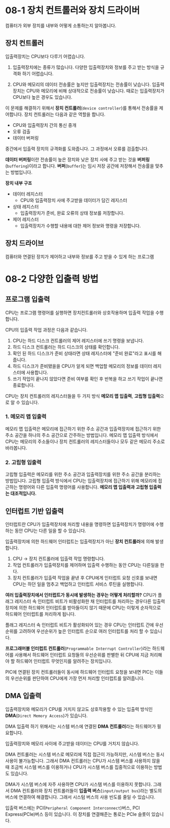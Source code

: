 # 08-1 장치 컨트롤러와 장치 드라이버
컴퓨터가 외부 장치를 내부와 어떻게 소통하는지 알아봅니다.

## 장치 컨트롤러
입출력장치는 CPU보다 다루기 어렵습니다.

1. 입출력장치에는 종류가 많습니다.
다양한 입출력장치와 정보를 주고 받는 방식을 규격화 하기 어렵습니다.

2. CPU와 메모리의 데이터 전송률은 높지만 입출력장치는 전송률이 낮습니다.
입출력장치는 CPU와 메모리에 비해 상대적으로 전송률이 낮습니다. 때로는 입출력장치가 CPU보다 높은 경우도 있습니다.

이 문제를 해결하기 위해서 **장치 컨트롤러**(`device controller`)를 통해서 전송률을 제어합니다.
장치 컨트롤러는 다음과 같은 역할을 합니다.
- CPU와 입출력장치 간의 통신 중개
- 오류 검출
- 데이터 버퍼링

중간에서 입출력 장치의 규격화를 도와줍니다. 그 과정에서 오류를 검출합니다.

**데이터 버퍼링**이란 전송률이 높은 장치와 낮은 장치 사에 주고 받는 것을 **버퍼링**(`buffering`)이라고 합니다. 
**버퍼**(`buffer`)는 임시 저장 공간에 저장해서 전송률을 맞추는 방법입니다.

**장치 내부 구조**
- 데이터 레지스터
    - CPU와 입출력장치 사에 주고받을 데이터가 담긴 레지스터
- 상태 레지스터
    - 입출력장치가 준비, 완료 오류의 상태 정보를 저장합니다.
- 제어 레지스터
    - 입출력장치가 수행할 내용에 대한 제어 정보와 명령을 저장합니다.

## 장치 드라이브
컴퓨터와 연결된 장치가 제어하고 내부와 정보를 주고 받을 수 있게 하는 프로그램

# 08-2 다양한 입출력 방법

## 프로그램 입출력
CPU는 프로그램 명령어를 실행하면 장치컨트롤러와 상호작용하며 입출력 작업을 수행합니다.

CPU의 입출력 작업 과정은 다음과 같습니다.
1. CPU는 하드 디스크 컨트롤러의 제어 레지스터에 쓰기 명령을 보냅니다.
2. 하드 디스크 컨트롤러는 하드 디스크의 상태를 확인합니다.
3. 확인 된 하드 디스크가 준비 상태라면 상태 레지스터에 "준비 완료"라고 표시를 해줍니다.
4. 하드 디스크가 준비됐을을 CPU가 알게 되면 백업할 메모리의 정보를 데이터 레지스터에 사용합니다.
5. 쓰기 작업이 끝나지 않았다면 준비 여부를 확인 후 반복을 하고 쓰기 작업이 끝나면 종료합니다.

CPU는 장치 컨트롤러의 레지스터들을 두 가지 방식 **메모리 맵 입출력**, **고립형 입출력**으로 알 수 있습니다.

### 1. 메모리 맵 입출력
메모리 맵 입출력은 메모리에 접근하기 위한 주소 공간과 입출력장치에 접근하기 위한 주소 공간을 하나의 주소 공간으로 간주하는 방법입니다.
메모리 맵 입출력 방식에서 CPU는 메모리의 주소들이나 장치 컨트롤러의 레지스터들이나 모두 같은 메모리 주소로 바라봅니다.

### 2. 고립형 입출력
고립형 입출력은 메모리를 위한 주소 공간과 입출력장치를 위한 주소 공간을 분리하는 방법입니다.
고립형 입출력 방식에서 CPU는 입출력장치에 접근하기 위해 메모리에 접근하는 명령어와 다른 입출력 명령어를 사용합니다.
**메모리 맵 입출력과 고립형 입출력는 대조적입니다.**

## 인터럽트 기반 입출력
인터럽트란 CPU가 입출력장치에 처리할 내용을 명령하면 입출력장치가 명령어에 수행하는 동안 CPU는 다른 일을 할 수 있습니다.

입출력장치에 의한 하드웨어 인터럽트는 입출력장치가 아닌 **장치 컨트롤러**에 의해 발생합니다.

1. CPU -> 장치 컨트롤러에 입출력 작업 명령합니다.
2. 작업 컨트롤러가 입출력장치를 제어하며 입출력 수행하는 동안 CPU는 다른일을 한다.
3. 장치 컨트롤러가 입출력 작업을 끝낸 후 CPU에게 인터럽트 요청 신호를 보내면 CPU는 하던 일을 멈추고 백업하고 인터럽트 서비스 루틴을 실행합니다.

**여러 입출력장치에서 인터럽트가 동시에 발생하는 경우는 어떻게 처리할까?**
CPU가 플래그 레지스터 속 인터럽트 비트가 비활성화한 채 인터럽트를 처리하는 경우다른 입출력 장치에 의한 하드웨어 인터럽트를 받아들이지 않기 때문에 CPU는 이렇게 순자적으로 하드웨어 인터럽트를 처리하게 됩니다.

플래그 레지스터 속 인터럽트 비트가 활성화되어 있는 경우 CPU는 인터럽트 간에 우선순위를 고려하여 우선순위가 높은 인터럽트 순으로 여러 인터럽트를 처리 할 수 있습니다.

**프로그래머블 인터럽트 컨트롤러**(`Programmable Interrupt Controller`)라는 하드웨어를 사용해서 하드웨어 인터럽트 요청들의 우선순위를 판별한 뒤 CPU에 지금 처리해야 할 하드웨어 인터럽트 무엇인지를 알려주는 장치입니다.

PIC에 연결된 장치 컨트롤러들이 동시에 하드웨어 인터럽트 요청을 보내면 PIC는 이들의 우선순위를 판단하여 CPU에게 가장 먼저 처리할 인터럽트를 알려줍니다.
## DMA 입출력
입출력장치와 메모리가 CPU를 거치지 않고도 상호작용할 수 있는 입출력 방식인 **DMA**(`Direct Memory Access`)가 있습니다.

DMA 입출력 하기 위해서는 시스템 버스에 연결된 **DMA 컨트롤러**라는 하드웨어가 필요합니다.

입출력장치와 메모리 사이에 주고받을 데이터는 CPU를 거치지 않습니다.

DMA 컨트롤러는 시스템 버스로 메모리에 직접 접근이 가능하지만, 시스템 버스는 동시 사용이 불가능합니다. 그래서 DMA 컨트롤러는 CPU가 시스템 버스를 사용하지 않을 때 조금씩 시스템 버스를 이용하거나 CPU가 시스템 버스를 집중적으로 이용하는 방법도 있습니다.

DMA가 시스템 버스에 자주 사용하면 CPU가 시스템 버스를 이용하지 못합니다. 그래서 DMA 컨트롤러와 장치 컨트롤러들이 **입출력 버스**(`input/output bus`)라는 별도의 버스에 연결하여 해결합니다.
그래서 시스텀 버스의 사용 빈도를 줄일 수 있습니다.

입출력 버스에는 PCI(`Peripheral Component Interconnect`)버스, PCI Express(PCIe)버스 등이 있습니다. 이 장치를 연결해준는 통로는 PCIe 슬롯이 있습니다.
